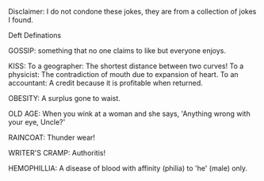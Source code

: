 Disclaimer: I do not condone these jokes, they are from a collection of jokes I found.

Deft Definations

GOSSIP: something that no one claims to like but everyone enjoys.

KISS:
To a geographer: The shortest distance between two curves!
To a physicist: The contradiction of mouth due to expansion of heart.
To an accountant: A credit because it is profitable when returned.

OBESITY: A surplus gone to waist.

OLD AGE: When you wink at a woman and she says, 'Anything wrong with your eye, Uncle?' 

RAINCOAT: Thunder wear!

WRITER'S CRAMP: Authoritis!
 
HEMOPHILLIA: A disease of blood with affinity (philia) to 'he' (male) only.

